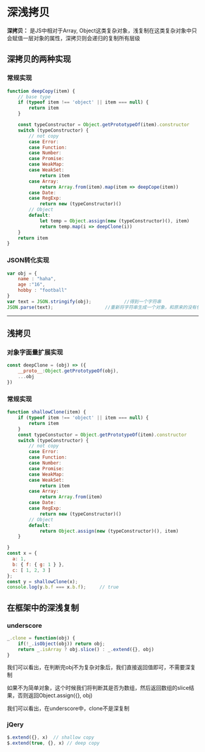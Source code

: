 # 深浅拷贝

**深拷贝：** 是JS中相对于Array, Object这类复杂对象，浅复制在这类复杂对象中只会赋值一层对象的属性，深拷贝则会递归的复制所有层级

## 深拷贝的两种实现

### 常规实现

```js
function deepCopy(item) {
    // base type
    if (typeof item !== 'object' || item === null) {
        return item
    }

    const typeConstructor = Object.getPrototypeOf(item).constructor
    switch (typeConstructor) {
        // not copy
        case Error:
        case Function:
        case Number:
        case Promise:
        case WeakMap: 
        case WeakSet:
            return item
        case Array:
            return Array.from(item).map(item => deepCope(item))
        case Date:
        case RegExp:
            return new (typeConstructor)()
        // Object
        default:
            let temp = Object.assign(new (typeConstructor)(), item)
            return temp.map(i => deepClone(i))
    }
    return item
}
```

### JSON转化实现

```js
var obj = {
    name : "haha",
    age :"16",
    hobby : "football"
}
var text = JSON.stringify(obj);            //得到一个字符串
JSON.parse(text);                   //重新将字符串生成一个对象，和原来的没有任何关系
```

---

## 浅拷贝

### 对象字面量扩展实现

```js
const deepClone = (obj) => ({
    __proto__:Object.getPrototypeOf(obj),
    ...obj
})
```

### 常规实现

```js
function shallowClone(item) {
    if (typeof item !== 'object' || item === null) {
        return item
    }
    const typeConstuctor = Object.getPrototypeOf(item).constructor
    switch (typeConstructor) {
        // not copy
        case Error:
        case Function:
        case Number:
        case Promise:
        case WeakMap: 
        case WeakSet:
            return item
        case Array:
            return Array.from(item)
        case Date:
        case RegExp:
            return new (typeConstructor)()
        // Object
        default:
            return Object.assign(new (typeConstructor)(), item)
    }

}
const x = {
  a: 1,
  b: { f: { g: 1 } },
  c: [ 1, 2, 3 ]
};
const y = shallowClone(x);
console.log(y.b.f === x.b.f);     // true
```

## 在框架中的深浅复制

### underscore

```js
_.clone = function(obj) {
    if(!_.isObject(obj)) return obj;
    return _.isArray ? obj.slice() : _.extend({}, obj)
}
```

我们可以看出，在判断完obj不为复杂对象后，我们直接返回值即可，不需要深复制

如果不为简单对象，这个时候我们将判断其是否为数组，然后返回数组的slice结果，否则返回Object.assign({}, obj)

我们可以看出，在underscore中，clone不是深复制

### jQery

```js
$.extend({}, x)  // shallow copy
$.extend(true, {}, x) // deep copy

```
